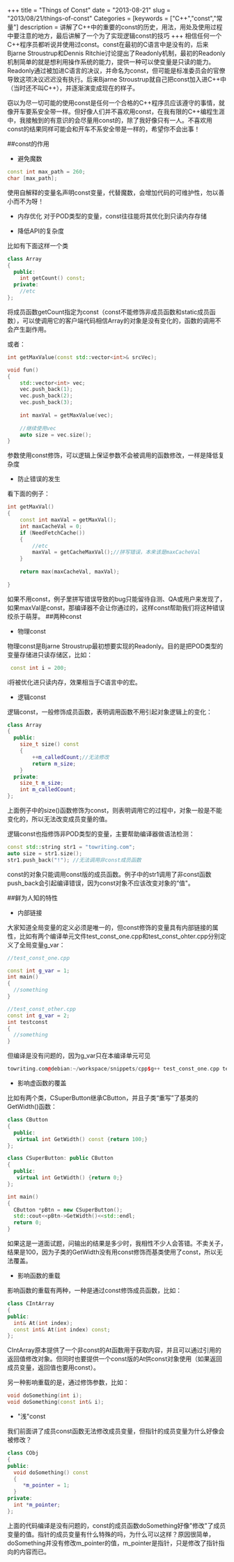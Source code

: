 +++
title = "Things of Const"
date = "2013-08-21"
slug = "2013/08/21/things-of-const"
Categories = [keywords = ["C++","const","常量"]
description = 讲解了C++中的重要的const的历史，用法，用处及使用过程中要注意的地方，最后讲解了一个为了实现逻辑const的技巧
+++
相信任何一个C++程序员都听说并使用过const。const在最初的C语言中是没有的，后来Bjarne Stroustrup和Dennis Ritchie讨论提出了Readonly机制，最初的Readonly机制简单的就是想利用操作系统的能力，提供一种可以使变量是只读的能力。Readonly通过被加进C语言的决议，并命名为const，但可能是标准委员会的官僚导致这项决议迟迟没有执行。后来Bjarne Stroustrup就自己把const加入进C++中（当时还不叫C++），并逐渐演变成现在的样子。

窃以为尽一切可能的使用const是任何一个合格的C++程序员应该遵守的事情，就像开车要系安全带一样。但好像人们并不喜欢用const，在我有限的C++编程生涯中，我接触到的有意识的会尽量用const的，除了我好像只有一人。不喜欢用const的结果同样可能会和开车不系安全带是一样的，希望你不会出事！

##const的作用
 * 避免魔数

```cpp
const int max_path = 260;
char [max_path];
```
使用自解释的变量名声明const变量，代替魔数，会增加代码的可维护性，勿以善小而不为呀！

 * 内存优化 对于POD类型的变量，const往往能将其优化到只读内存存储

 * 降低API的复杂度

比如有下面这样一个类
```cpp
class Array
{
  public:
    int getCount() const;
  private:
    //etc
};
``` 
将成员函数getCount指定为const（const不能修饰非成员函数和static成员函数），可以使调用它的客户端代码相信Array的对象是没有变化的，函数的调用不会产生副作用。

或者：
```cpp
int getMaxValue(const std::vector<int>& srcVec);

void fun()
{
    std::vector<int> vec;
    vec.push_back(1);
    vec.push_back(2);
    vec.push_back(3);
    
    int maxVal = getMaxValue(vec);    
    
    //继续使用vec
    auto size = vec.size();
}
```
参数使用const修饰，可以逻辑上保证参数不会被调用的函数修改，一样是降低复杂度

 * 防止错误的发生

看下面的例子：
```cpp
int getMaxVal()
{
    const int maxVal = getMaxVal();
    int maxCacheVal = 0;
    if (NeedFetchCache())
    {
        //etc
        maxVal = getCacheMaxVal();//拼写错误，本来该是maxCacheVal
    }
    
    return max(maxCacheVal, maxVal);
     
}
```

如果不用const，例子里拼写错误导致的bug只能留待自测、QA或用户来发现了，如果maxVal是const，那编译器不会让你通过的，这样const帮助我们将这种错误绞杀于萌芽。
##两种const
* 物理const

物理const是Bjarne Stroustrup最初想要实现的Readonly。目的是把POD类型的变量存储进只读存储区，比如：
```cpp
 const int i = 200;
```
i将被优化进只读内存，效果相当于C语言中的宏。

* 逻辑const

逻辑const，一般修饰成员函数，表明调用函数不用引起对象逻辑上的变化：
```cpp
class Array
{
  public:
    size_t size() const
    {
        ++m_calledCount;//无法修改
        return m_size;    
    }
  private:
    size_t m_size;
    int m_calledCount;
};
```
上面例子中的size()函数修饰为const，则表明调用它的过程中，对象一般是不能变化的，所以无法改变成员变量的值。

逻辑const也指修饰非POD类型的变量，主要帮助编译器做语法检测：
```cpp
const std::string str1 = "towriting.com";
auto size = str1.size();
str1.push_back("!"); //无法调用非const成员函数
```
const的对象只能调用const版的成员函数。例子中的str1调用了非const函数push_back会引起编译错误，因为const对象不应该改变对象的“值"。

##鲜为人知的特性
 * 内部链接
 
大家知道全局变量的定义必须是唯一的，但const修饰的变量具有内部链接的属性，比如有两个编译单元文件test_const_one.cpp和test_const_ohter.cpp分别定义了全局变量g_var：
```cpp
//test_const_one.cpp

const int g_var = 1;
int main()
{
  //something
}

//test_const_other.cpp
const int g_var = 2;
int testconst
{
  //something
}

```
但编译是没有问题的，因为g_var只在本编译单元可见
```cpp
towriting.com@debian:~/workspace/snippets/cpp$g++ test_const_one.cpp test_const_other.cpp
``` 

 * 影响虚函数的覆盖

比如有两个类，CSuperButton继承CButton，并且子类“重写”了基类的GetWidth()函数：
```cpp
class CButton
{
  public:
   virtual int GetWidth() const {return 100;}
};

class CSuperButton: public CButton
{
  public:
   virtual int GetWidth() {return 0;}
};

int main()
{
  CButton *pBtn = new CSuperButton();
  std::cout<<pBtn->GetWidth()<<std::endl;
  return 0;
}
```

如果这是一道面试题，问输出的结果是多少时，我相性不少人会答错。不卖关子，结果是100，因为子类的GetWidth没有用const修饰而基类使用了const，所以无法覆盖。

 * 影响函数的重载

影响函数的重载有两种，一种是通过const修饰成员函数，比如：
 
```cpp
class CIntArray
{
public:
  int& At(int index);
  const int& At(int index) const;
};
```
CIntArray原本提供了一个非const的At函数用于获取内容，并且可以通过引用的返回值修改对象。但同时也要提供一个const版的At供const对象使用（如果返回成员变量，返回值也要用const）。

另一种影响重载的是，通过修饰参数，比如：
```cpp
void doSomething(int i);
void doSomething(const int& i);
```

 * "浅"const

我们前面讲了成员const函数无法修改成员变量，但指针的成员变量为什么好像会被修改？
```cpp
class CObj
{
public:
  void doSomething() const
  {
     *m_pointer = 1;
  }
private:
  int *m_pointer;
};
```
上面的代码编译是没有问题的，const的成员函数doSomething好像"修改"了成员变量的值。指针的成员变量有什么特殊的吗，为什么可以这样？原因很简单，doSomething并没有修改m_pointer的值，m_pointer是指针，只是修改了指针指向的内容而已。
